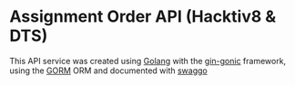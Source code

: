 # Assignment Order API (Hacktiv8 & DTS)

This API service was created using [Golang](https://go.dev/) with the [gin-gonic](https://gin-gonic.com/) framework, using the [GORM](https://gorm.io/) ORM and documented with [swaggo](https://github.com/swaggo/swag)


